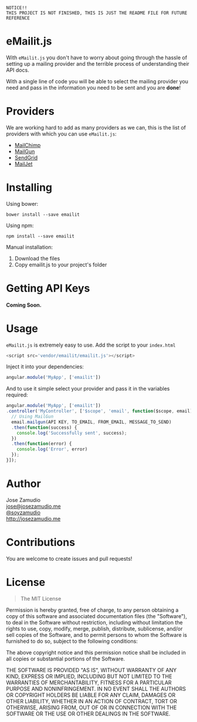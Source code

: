 ```
NOTICE!!
THIS PROJECT IS NOT FINISHED, THIS IS JUST THE README FILE FOR FUTURE REFERENCE
```

# eMailit.js

With `eMailit.js` you don't have to worry about going through the hassle of setting up a mailing provider and the terrible process of understanding their API docs.

With a single line of code you will be able to select the mailing provider you need and pass in the information you need to be sent and you are **done**!

# Providers

We are working hard to add as many providers as we can, this is the list of providers with which you can use `eMailit.js`:

* [MailChimp](http://malchimp.com)
* [MailGun](http://mailgun.com)
* [SendGrid](http://sendgrid.com)
* [MailJet](http://mailjet.com)

# Installing

Using bower:

```
bower install --save emailit
```

Using npm:

```
npm install --save emailit
```

Manual installation:

1. Download the files
2. Copy emailit.js to your project's folder

# Getting API Keys

#### Coming Soon.

# Usage

`eMailit.js` is extremely easy to use. Add the script to your `index.html`

```javascript
<script src='vendor/emailit/emailit.js'></script>
```

Inject it into your dependencies:

```javascript
angular.module('MyApp', ['emailit'])
```

And to use it simple select your provider and pass it in the variables required:

```javascript
angular.module('MyApp', ['emailit'])
.controller('MyController', ['$scope', 'email', function($scope, email) {
  // Using MailGun
  email.mailgun(API KEY, TO_EMAIL, FROM_EMAIL, MESSAGE_TO_SEND)
  .then(function(success) {
    console.log('Successfully sent', success);
  })
  .then(function(error) {
    console.log('Error', error)
  });
}]);
```

# Author

Jose Zamudio<br>
jose@josezamudio.me<br>
[@soyzamudio](http://twitter.com/soyzamudio)<br>
http://josezamudio.me

# Contributions

You are welcome to create issues and pull requests!

# License

> The MIT License
>
Permission is hereby granted, free of charge, to any person obtaining a copy
of this software and associated documentation files (the "Software"), to deal
in the Software without restriction, including without limitation the rights
to use, copy, modify, merge, publish, distribute, sublicense, and/or sell
copies of the Software, and to permit persons to whom the Software is
furnished to do so, subject to the following conditions:
>
The above copyright notice and this permission notice shall be included in
all copies or substantial portions of the Software.
>
THE SOFTWARE IS PROVIDED "AS IS", WITHOUT WARRANTY OF ANY KIND, EXPRESS OR
IMPLIED, INCLUDING BUT NOT LIMITED TO THE WARRANTIES OF MERCHANTABILITY,
FITNESS FOR A PARTICULAR PURPOSE AND NONINFRINGEMENT. IN NO EVENT SHALL THE
AUTHORS OR COPYRIGHT HOLDERS BE LIABLE FOR ANY CLAIM, DAMAGES OR OTHER
LIABILITY, WHETHER IN AN ACTION OF CONTRACT, TORT OR OTHERWISE, ARISING FROM,
OUT OF OR IN CONNECTION WITH THE SOFTWARE OR THE USE OR OTHER DEALINGS IN
THE SOFTWARE.
